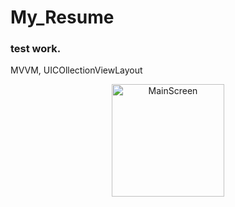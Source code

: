 # My_Resume
### test work.
MVVM,
UICOllectionViewLayout
<p align="center">
  <img src="https://user-images.githubusercontent.com/108129792/257638579-64710b28-9cb1-4f08-9b3b-5351fdd94a44.png" width="180" title="MainScreen">

</p>
